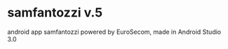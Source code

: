 samfantozzi v.5
===========

android app samfantozzi powered by EuroSecom, made in Android Studio 3.0

